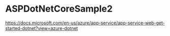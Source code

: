 # ASPDotNetCoreSample2
https://docs.microsoft.com/en-us/azure/app-service/app-service-web-get-started-dotnet?view=azure-dotnet
